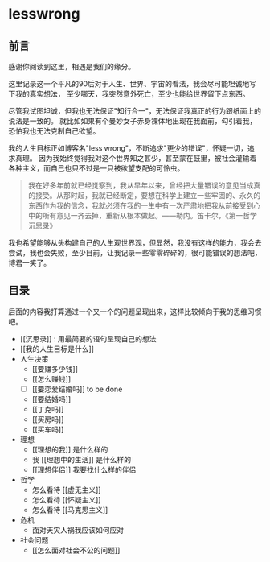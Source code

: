 # lesswrong

## 前言
感谢你阅读到这里，相遇是我们的缘分。

这里记录这一个平凡的90后对于人生、世界、宇宙的看法，我会尽可能坦诚地写下我的真实想法，
至少哪天，我突然意外死亡，至少也能给世界留下点东西。

尽管我试图坦诚，但我也无法保证"知行合一"，无法保证我真正的行为跟纸面上的说法是一致的。
就比如如果有个曼妙女子赤身裸体地出现在我面前，勾引着我，恐怕我也无法克制自己欲望。

我的人生目标正如博客名"less wrong"，不断追求"更少的错误"，怀疑一切，追求真理。
因为我始终觉得我对这个世界知之甚少，甚至蒙在鼓里，被社会灌输着各种主义，而自己也只不过是一只被欲望支配的可怜虫。

> 我在好多年前就已经觉察到，我从早年以来，曾经把大量错误的意见当成真的接受。从那时起，我就已经断定，要想在科学上建立一些牢固的、永久的东西作为我的信念，我就必须在我的一生中有一次严肃地把我从前接受到心中的所有意见一齐去掉，重新从根本做起。——勒内。笛卡尔，《第一哲学沉思录》

我也希望能够从头构建自己的人生观世界观，但显然，我没有这样的能力，我会去尝试，我也会失败，至少目前，让我记录一些零零碎碎的，很可能错误的想法吧，博君一笑了。


## 目录

后面的内容我打算通过一个又一个的问题呈现出来，这样比较倾向于我的思维习惯吧。

- [[沉思录]] : 用最简要的语句呈现自己的想法
- [[我的人生目标是什么]]
- 人生决策
    - [[要赚多少钱]]
    - [[怎么赚钱]]
    - [ ] [[要恋爱结婚吗]] to be done
    - [[要结婚吗]]
    - [[丁克吗]]
    - [[买房吗]]
    - [[买车吗]]
- 理想
    - [[理想的我]] 是什么样的
    - 我 [[理想中的生活]] 是什么样的
    - [[理想伴侣]] 我要找什么样的伴侣
- 哲学
    - 怎么看待 [[虚无主义]]
    - 怎么看待 [[怀疑主义]]
    - 怎么看待 [[马克思主义]]
- 危机
    - 面对天灾人祸我应该如何应对
- 社会问题
    - [[怎么面对社会不公的问题]]
